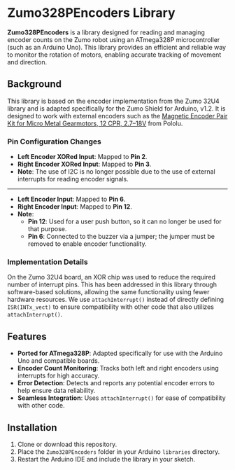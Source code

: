 # Zumo328PEncoders Library

**Zumo328PEncoders** is a library designed for reading and managing encoder counts on the Zumo robot using an ATmega328P microcontroller (such as an Arduino Uno). This library provides an efficient and reliable way to monitor the rotation of motors, enabling accurate tracking of movement and direction.

## Background

This library is based on the encoder implementation from the Zumo 32U4 library and is adapted specifically for the Zumo Shield for Arduino, v1.2. It is designed to work with external encoders such as the [Magnetic Encoder Pair Kit for Micro Metal Gearmotors, 12 CPR, 2.7–18V](https://www.pololu.com/product/3081) from Pololu.

### Pin Configuration Changes

- **Left Encoder XORed Input**: Mapped to **Pin 2**.
- **Right Encoder XORed Input**: Mapped to **Pin 3**.
- **Note**: The use of I2C is no longer possible due to the use of external interrupts for reading encoder signals.
  
---

- **Left Encoder Input**: Mapped to **Pin 6**.
- **Right Encoder Input**: Mapped to **Pin 12**.
- **Note**:
  - **Pin 12**: Used for a user push button, so it can no longer be used for that purpose.
  - **Pin 6**: Connected to the buzzer via a jumper; the jumper must be removed to enable encoder functionality.

### Implementation Details

On the Zumo 32U4 board, an XOR chip was used to reduce the required number of interrupt pins. This has been addressed in this library through software-based solutions, allowing the same functionality using fewer hardware resources. We use `attachInterrupt()` instead of directly defining `ISR(INTx_vect)` to ensure compatibility with other code that also utilizes `attachInterrupt()`.

## Features

- **Ported for ATmega328P**: Adapted specifically for use with the Arduino Uno and compatible boards.
- **Encoder Count Monitoring**: Tracks both left and right encoders using interrupts for high accuracy.
- **Error Detection**: Detects and reports any potential encoder errors to help ensure data reliability.
- **Seamless Integration**: Uses `attachInterrupt()` for ease of compatibility with other code.

## Installation

1. Clone or download this repository.
2. Place the `Zumo328PEncoders` folder in your Arduino `libraries` directory.
3. Restart the Arduino IDE and include the library in your sketch.
